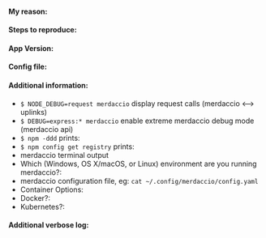 <!--
First of all, please read this section

https://github.com/merdaccio/merdaccio/blob/master/CONTRIBUTING.md#reporting-a-bug

Some advices before file an issue
  * Give a brief explanation of the issue, suggestion or feature to request.
  * If the issue is a question, provide as much information you have available.
  * How can I do in order to reproduce it? What environment?
  * Define which version the issue happens and whether previous version the behaviour is correct.
  * Provide your config file is really helpful. Please be aware to hide sensisive data (passwords, server IP, etc) before post.
-->

#### My reason:
#### Steps to reproduce:
#### App Version:
#### Config file:
#### Additional information:

 - `$ NODE_DEBUG=request merdaccio` display request calls (merdaccio <--> uplinks)
 - `$ DEBUG=express:* merdaccio` enable extreme merdaccio debug mode (merdaccio api)
 - `$ npm -ddd` prints:
 - `$ npm config get registry` prints:
 - merdaccio terminal output
 - Which (Windows, OS X/macOS, or Linux) environment are you running merdaccio?:
 - merdaccio configuration file, eg: `cat ~/.config/merdaccio/config.yaml`
  - Container Options:
   - Docker?:
   - Kubernetes?:

#### Additional verbose log:

